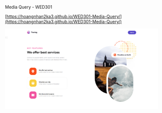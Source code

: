 Media Query - WED301

[https://hoangnhan2ka3.github.io/WED301-Media-Query/](https://hoangnhan2ka3.github.io/WED301-Media-Query/)

![Screenshot](https://github.com/hoangnhan2ka3/WED301/blob/master/images/Screenshot%202023-10-15%20235935.png?raw=true)
